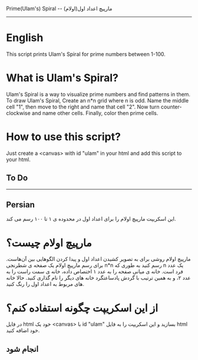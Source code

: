 Prime(Ulam's) Spiral -- مارپیچ اعداد اول(اولام)

---

# English

This script prints Ulam's Spiral for prime numbers between 1-100.

# What is Ulam's Spiral?

Ulam's Spiral is a way to visualize prime numbers and find patterns in them. To draw Ulam's Spiral, Create an n\*n grid where n is odd. Name the middle cell "1", then move to the right and name that cell "2". Now turn counter-clockwise and name other cells. Finally, color then prime cells.

# How to use this script?

Just create a \<canvas> with id "ulam" in your html and add this script to your html.

## To Do

---

## Persian

این اسکریپت مارپیچ اولام را برای اعداد اول در محدوده ی ۱ تا ۱۰۰ رسم می کند.

# مارپیچ اولام چیست؟

مارپیچ اولام روشی برای به تصویر کشیدن اعداد اول و پیدا کردن الگوهایی بین آن‌هاست. برای رسم مارپیچ اولام یک صفحه ی شطرنجی n\*n رسم کنید به طوری که n یک عدد فرد است. خانه ی میانی صفحه را به عدد ۱ اختصاص داده، خانه ی سمت راست را به عدد ۲، و به همین ترتیب با گردش پادساعتگرد خانه های دیگر را نام گذاری کنید. حالا خانه های مربوط به اعداد اول را رنگ کنید.

# از این اسکریپت چگونه استفاده کنم؟

در فایل html خود یک \<canvas> با id "ulam" بسازید و این اسکریپت را به فایل html خود اضافه کنید.

## انجام شود
